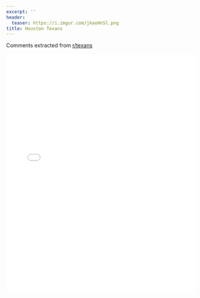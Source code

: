 ```yaml
---
excerpt: ''
header:
  teaser: https://i.imgur.com/jkaoHnSl.png
title: Houston Texans
---
```


Comments extracted from [r/texans](https://reddit.com/r/texans)
<iframe id="igraph" scrolling="no" style="border:none;" seamless="seamless" src="/plots/NFL/HTX.html" height="640" width="100%"></iframe>